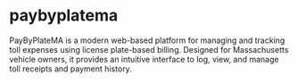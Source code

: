 # paybyplatema
PayByPlateMA is a modern web-based platform for managing and tracking toll expenses using license plate-based billing. Designed for Massachusetts vehicle owners, it provides an intuitive interface to log, view, and manage toll receipts and payment history.
